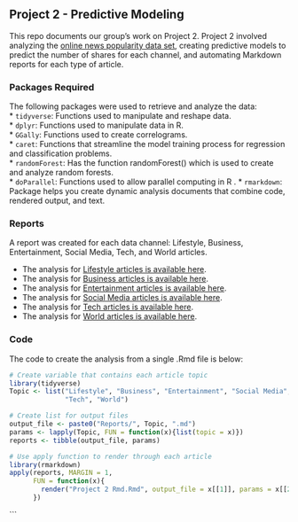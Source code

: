 
## Project 2 - Predictive Modeling

This repo documents our group’s work on Project 2. Project 2 involved
analyzing the [online news popularity data
set](https://archive.ics.uci.edu/ml/datasets/Online+News+Popularity),
creating predictive models to predict the number of shares for each
channel, and automating Markdown reports for each type of article.

### Packages Required

The following packages were used to retrieve and analyze the data:  
\* `tidyverse`: Functions used to manipulate and reshape data.  
\* `dplyr`: Functions used to manipulate data in R.  
\* `GGally`: Functions used to create correlograms.  
\* `caret`: Functions that streamline the model training process for
regression and classification problems.  
\* `randomForest`: Has the function randomForest() which is used to
create and analyze random forests.  
\* `doParallel`: Functions used to allow parallel computing in R . 
\* `rmarkdown`: Package helps you create dynamic analysis documents that
combine code, rendered output, and text.

### Reports

A report was created for each data channel: Lifestyle, Business,
Entertainment, Social Media, Tech, and World articles.

-   The analysis for [Lifestyle articles is available
    here](https://github.com/ChennadeBrown/Project-2/blob/main/Reports/Lifestyle.md).
-   The analysis for [Business articles is available
    here](https://github.com/ChennadeBrown/Project-2/blob/main/Reports/Business.md).
-   The analysis for [Entertainment articles is available
    here](https://github.com/ChennadeBrown/Project-2/blob/main/Reports/Entertainment.md).
-   The analysis for [Social Media articles is available
    here](https://github.com/ChennadeBrown/Project-2/blob/main/Reports/Social%20Media.md).
-   The analysis for [Tech articles is available
    here](https://github.com/ChennadeBrown/Project-2/blob/main/Reports/Tech.md).
-   The analysis for [World articles is available
    here](https://github.com/ChennadeBrown/Project-2/blob/main/Reports/World.md).

### Code

The code to create the analysis from a single .Rmd file is below:

``` r
# Create variable that contains each article topic 
library(tidyverse)
Topic <- list("Lifestyle", "Business", "Entertainment", "Social Media",
              "Tech", "World")

# Create list for output files
output_file <- paste0("Reports/", Topic, ".md")
params <- lapply(Topic, FUN = function(x){list(topic = x)})
reports <- tibble(output_file, params)

# Use apply function to render through each article
library(rmarkdown)
apply(reports, MARGIN = 1, 
      FUN = function(x){
        render("Project 2 Rmd.Rmd", output_file = x[[1]], params = x[[2]])
      })
```

\`\`\`
